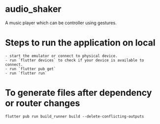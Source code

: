 # audio_shaker

A music player which can be controller using gestures.

# Steps to run the application on local

```
- start the emulator or connect to physical device.
- run `flutter devices` to check if your device is available to connect.
- run `flutter pub get`
- run `flutter run`
```
# To generate files after dependency or router changes
```
flutter pub run build_runner build --delete-conflicting-outputs
```